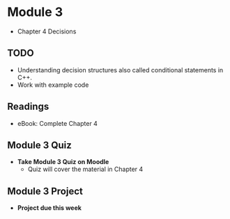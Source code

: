 # Module 3

- Chapter 4 Decisions

## TODO

- Understanding decision structures also called conditional statements in C++.
- Work with example code

## Readings

- eBook: Complete Chapter 4

## Module 3 Quiz

- **Take Module 3 Quiz on Moodle**
  - Quiz will cover the material in Chapter 4

## Module 3 Project

- **Project due this week**
